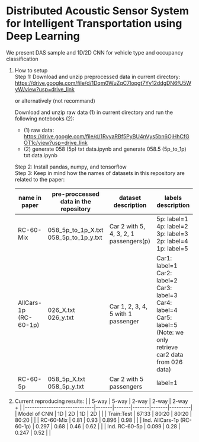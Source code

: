 # Distributed Acoustic Sensor System for Intelligent Transportation using Deep Learning
We present DAS sample and 1D/2D CNN for vehicle type and occupancy classification

1. How to setup <br>
   Step 1: Download and unzip preprocessed data in current directory: https://drive.google.com/file/d/1Dqm0WuZqC7Iopgt7Yy12ddgDN6fU5WyW/view?usp=drive_link <br>

   or alternatively (not recommand)<br>

   Download and unzip raw data (1) in current directory and run the following notebooks (2):
   * (1) raw data: https://drive.google.com/file/d/1RvyaRBf5PyBU4nVys5bn6OjHhCfGOT1c/view?usp=drive_link
   * (2) generate 058 (5p) txt data.ipynb and generate 058.5 (5p_to_1p) txt data.ipynb

   Step 2: Install pandas, numpy, and tensorflow <br>
   Step 3: Keep in mind how the names of datasets in this repository are related to the paper:

   | name in paper                            | pre-proccessed data in the repository    | dataset description                 | labels description                                                                                                                        |
   |------------------------------------------|------------------------------------------|-------------------------------------|-------------------------------------------------------------------------------------------------------------------------------------------|
   | RC-60-Mix                                | 058_5p_to_1p_X.txt<br>058_5p_to_1p_y.txt | Car 2 with 5, 4, 3, 2, 1 passengers(p) | 5p: label=1<br>4p: label=2<br>3p: label=3<br>2p: label=4<br>1p: label=5                                                                   |
   | AllCars-1p <br>(RC-60-1p) | 026_X.txt<br>026_y.txt                   | Car 1, 2, 3, 4, 5 with 1 passenger  | Car1: label=1<br>Car2: label=2<br>Car3: label=3<br>Car4: label=4<br>Car5: label=5<br>(Note: we only retrieve car2 data from 026 data) |
   | RC-60-5p                                 | 058_5p_X.txt<br>058_5p_y.txt             | Car 2 with 5 passengers             | label=1                                                                                                                                   |

    

3. Current reproducing results:
   |                             | 5-way | 5-way | 2-way | 2-way | 2-way + |
   |-----------------------------|-------|-------|-------|-------|---------|
   | Model of CNN                | 1D    | 2D    | 1D    | 2D    |         |
   | Train:Test                  | 67:33 | 80:20 | 80:20 | 80:20 |         |
   | RC-60-Mix                   | 0.81  | 0.93  | 0.896 | 0.98  |         |
   | Ind. AllCars-1p  (RC-60-1p) | 0.297 | 0.68  | 0.46  | 0.62  |         |
   | Ind. RC-60-5p               | 0.099 | 0.28  | 0.247 | 0.52  |         |
